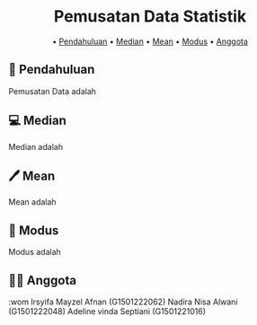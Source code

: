 <div align="center">

# **Pemusatan Data Statistik**

• [Pendahuluan](#book-Pendahuluan)
• [Median](#computer-Median) 
• [Mean](#pen-Mean)
• [Modus](#memo-Modus)
• [Anggota](#construction_worker_woman-Anggota)
  
</div>
  

## :book: **Pendahuluan**
<div align="justify">
  Pemusatan Data adalah
</div>


## :computer: **Median**
<div align="justify">
Median adalah
  
</div>


## :pen: Mean
<div align="justify">
Mean adalah

</div>



## :memo: **Modus**
<div align="justify">
Modus adalah

</div>


## :construction_worker_woman: **Anggota**
:wom
Irsyifa Mayzel Afnan   (G1501222062)
Nadira Nisa Alwani     (G1501222048)
Adeline vinda Septiani (G1501221016)
